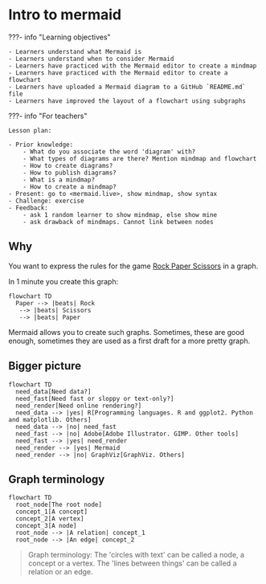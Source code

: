 # Intro to mermaid

???- info "Learning objectives"

    - Learners understand what Mermaid is
    - Learners understand when to consider Mermaid
    - Learners have practiced with the Mermaid editor to create a mindmap
    - Learners have practiced with the Mermaid editor to create a flowchart
    - Learners have uploaded a Mermaid diagram to a GitHub `README.md` file
    - Learners have improved the layout of a flowchart using subgraphs

???- info "For teachers"

    Lesson plan:

    - Prior knowledge:
        - What do you associate the word 'diagram' with?
        - What types of diagrams are there? Mention mindmap and flowchart
        - How to create diagrams?
        - How to publish diagrams?
        - What is a mindmap?
        - How to create a mindmap?
    - Present: go to <mermaid.live>, show mindmap, show syntax
    - Challenge: exercise
    - Feedback:
        - ask 1 random learner to show mindmap, else show mine
        - ask drawback of mindmaps. Cannot link between nodes

## Why

You want to express the rules for the game
[Rock Paper Scissors](https://en.wikipedia.org/wiki/Rock_paper_scissors)
in a graph.

In 1 minute you create this graph:

```mermaid
flowchart TD
  Paper --> |beats| Rock 
   --> |beats| Scissors
   --> |beats| Paper
```

Mermaid allows you to create such graphs.
Sometimes, these are good enough, sometimes they are used as a
first draft for a more pretty graph.

## Bigger picture

<!-- markdownlint-disable MD013 -->

```mermaid
flowchart TD
  need_data[Need data?]
  need_fast[Need fast or sloppy or text-only?]
  need_render[Need online rendering?]
  need_data --> |yes| R[Programming languages. R and ggplot2. Python and matplotlib. Others]
  need_data --> |no| need_fast
  need_fast --> |no| Adobe[Adobe Illustrator. GIMP. Other tools]
  need_fast --> |yes| need_render
  need_render --> |yes| Mermaid
  need_render --> |no| GraphViz[GraphViz. Others]
```

<!-- markdownlint-enable MD013 -->

## Graph terminology

```mermaid
flowchart TD
  root_node[The root node]
  concept_1[A concept]  
  concept_2[A vertex]  
  concept_3[A node]  
  root_node --> |A relation| concept_1
  root_node --> |An edge| concept_2
```

> Graph terminology:
> The 'circles with text' can be called a node, a concept or a vertex.
> The 'lines between things' can be called a relation or an edge.
